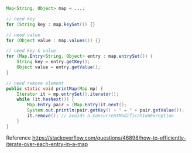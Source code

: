 ```java
Map<String, Object> map = ...; 

// need key 
for (String key : map.keySet()) {} 

// need value 
for (Object value : map.values()) {} 

// need key & value 
for (Map.Entry<String, Object> entry : map.entrySet()) { 
    String key = entry.getKey(); 
    Object value = entry.getValue(); 
} 

// need remove element 
public static void printMap(Map mp) { 
    Iterator it = mp.entrySet().iterator(); 
    while (it.hasNext()) { 
        Map.Entry pair = (Map.Entry)it.next();
		System.out.println(pair.getKey() + " = " + pair.getValue());
		it.remove(); // avoids a ConcurrentModificationException
    }
}
```

Reference
https://stackoverflow.com/questions/46898/how-to-efficiently-iterate-over-each-entry-in-a-map
